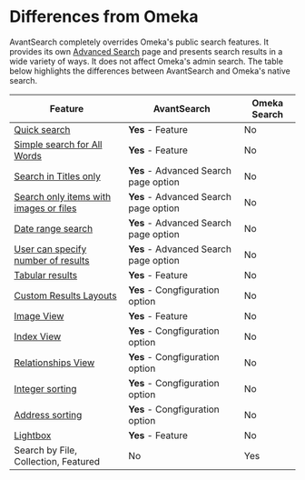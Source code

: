 # Differences from Omeka

AvantSearch completely overrides Omeka's public search features. It provides its own
[Advanced Search](#tadvanced-search-page) page
and presents search results in a wide variety of ways. It does not affect Omeka's admin search.
The table below highlights the differences between AvantSearch and Omeka's native search.

Feature | AvantSearch | Omeka Search
--------|------------ | ------------
[Quick search](#quick-search) |  **Yes** - Feature | No
[Simple search for All Words](#simple-search) |  **Yes** - Feature | No
[Search in Titles only](#titles-only-option) | **Yes** - Advanced Search page option | No
[Search only items with images or files](#advanced-search-page) | **Yes** - Advanced Search page option | No
[Date range search](#advanced-search-page) | **Yes** - Advanced Search page option | No
[User can specify number of results](#advanced-search-page) | **Yes** - Advanced Search page option | No
[Tabular results](#table-view) | **Yes** - Feature | No
[Custom Results Layouts](#table-view-custom-layouts) | **Yes** - Congfiguration option | No
[Image View](#image-view) | **Yes** - Feature | No
[Index View](#index-view) | **Yes** - Congfiguration option| No
[Relationships View](#relationships-view-option) | **Yes** - Congfiguration option | No
[Integer sorting](#integer-sorting-option) | **Yes** - Congfiguration option | No
[Address sorting](#address-sorting-option) | **Yes** - Congfiguration option | No
[Lightbox](#lightbox) | **Yes** - Feature | No
Search by File, Collection, Featured | No | Yes
